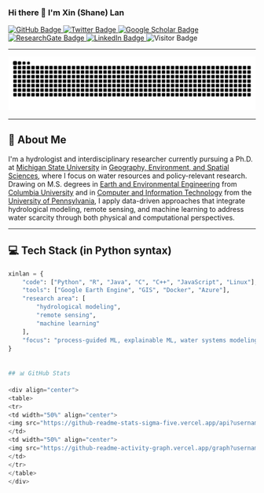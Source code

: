 ### Hi there 👋 I'm Xin (Shane) Lan

<p align="left">
  <a href="https://github.com/xinlan-technology?tab=followers">
    <img src="https://img.shields.io/github/followers/xinlan-technology?style=social" alt="GitHub Badge" />
  </a>
  <a href="https://twitter.com/ShaneResearch">
    <img src="https://img.shields.io/twitter/follow/ShaneResearch?style=social" alt="Twitter Badge" />
  </a>
  <a href="https://scholar.google.com/citations?hl=en&user=hDHQtHAAAAAJ">
    <img src="https://img.shields.io/badge/Google-Scholar-lightgrey" alt="Google Scholar Badge" />
  </a>
  <a href="https://www.researchgate.net/profile/Xin-Lan-20">
    <img src="https://img.shields.io/badge/ResearchGate-Profile-00CCBB?logo=ResearchGate&logoColor=white" alt="ResearchGate Badge" />
  </a>
  <a href="https://www.linkedin.com/in/xin-lan-585912184/">
    <img src="https://img.shields.io/badge/LinkedIn-Profile-blue?logo=linkedin" alt="LinkedIn Badge" />
  </a>
  <img src="https://visitor-badge.laobi.icu/badge?page_id=xinlan-technology.xinlan-technology" alt="Visitor Badge" />
</p>

---

<picture>
  <source media="(prefers-color-scheme: dark)" srcset="https://raw.githubusercontent.com/xinlan-technology/xinlan-technology/output/github-snake-dark.svg">
  <source media="(prefers-color-scheme: light)" srcset="https://raw.githubusercontent.com/xinlan-technology/xinlan-technology/output/github-snake.svg">
  <img alt="GitHub Contribution Snake Animation" src="https://raw.githubusercontent.com/xinlan-technology/xinlan-technology/output/github-snake.svg">
</picture>

---

## 🧭 About Me

I'm a hydrologist and interdisciplinary researcher currently pursuing a Ph.D. at [Michigan State University](https://www.msu.edu) in [Geography, Environment, and Spatial Sciences](https://geo.msu.edu), where I focus on water resources and policy-relevant research. Drawing on M.S. degrees in [Earth and Environmental Engineering](https://eee.columbia.edu) from [Columbia University](https://www.columbia.edu) and in [Computer and Information Technology](https://online.seas.upenn.edu/) from the [University of Pennsylvania](https://www.upenn.edu), I apply data-driven approaches that integrate hydrological modeling, remote sensing, and machine learning to address water scarcity through both physical and computational perspectives.

---

## 💻 Tech Stack (in Python syntax)

```python
xinlan = {
    "code": ["Python", "R", "Java", "C", "C++", "JavaScript", "Linux"],
    "tools": ["Google Earth Engine", "GIS", "Docker", "Azure"],
    "research area": [
        "hydrological modeling",
        "remote sensing",
        "machine learning"
    ],
    "focus": "process-guided ML, explainable ML, water systems modeling"
}


## 📊 GitHub Stats

<div align="center">
<table>
<tr>
<td width="50%" align="center">
<img src="https://github-readme-stats-sigma-five.vercel.app/api?username=xinlan-technology&show_icons=true" />
</td>
<td width="50%" align="center">
<img src="https://github-readme-activity-graph.vercel.app/graph?username=xinlan-technology&theme=github-compact" />
</td>
</tr>
</table>
</div>



